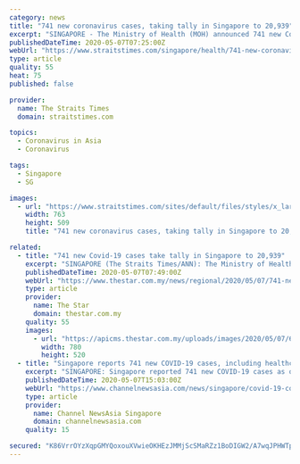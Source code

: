 ```yaml
---
category: news
title: "741 new coronavirus cases, taking tally in Singapore to 20,939"
excerpt: "SINGAPORE - The Ministry of Health (MOH) announced 741 new Covid-19 cases in Singapore on Thursday (May 7), taking the total count to 20,939. It is the 14th day in a row that Five Singaporeans and permanent residents are among the new patients."
publishedDateTime: 2020-05-07T07:25:00Z
webUrl: "https://www.straitstimes.com/singapore/health/741-new-coronavirus-cases-taking-tally-in-singapore-to-20939"
type: article
quality: 55
heat: 75
published: false

provider:
  name: The Straits Times
  domain: straitstimes.com

topics:
  - Coronavirus in Asia
  - Coronavirus

tags:
  - Singapore
  - SG

images:
  - url: "https://www.straitstimes.com/sites/default/files/styles/x_large/public/articles/2020/05/07/ctmoh0705.jpg?itok=bYBomkHB"
    width: 763
    height: 509
    title: "741 new coronavirus cases, taking tally in Singapore to 20,939"

related:
  - title: "741 new Covid-19 cases take tally in Singapore to 20,939"
    excerpt: "SINGAPORE (The Straits Times/ANN): The Ministry of Health (MOH) announced 741 new Covid-19 cases in Singapore on Thursday (May 7), taking the total count to 20,939."
    publishedDateTime: 2020-05-07T07:49:00Z
    webUrl: "https://www.thestar.com.my/news/regional/2020/05/07/741-new-covid-19-cases-take-tally-in-singapore-to-20939"
    type: article
    provider:
      name: The Star
      domain: thestar.com.my
    quality: 55
    images:
      - url: "https://apicms.thestar.com.my/uploads/images/2020/05/07/672503.jpg"
        width: 780
        height: 520
  - title: "Singapore reports 741 new COVID-19 cases, including healthcare worker at Singapore Expo community care facility"
    excerpt: "SINGAPORE: Singapore reported 741 new COVID-19 cases as of noon on Thursday (May 7), taking the country's total to 20,939.  The vast majority of"
    publishedDateTime: 2020-05-07T15:03:00Z
    webUrl: "https://www.channelnewsasia.com/news/singapore/covid-19-coronavirus-cases-numbers-update-total-moh-12710954"
    type: article
    provider:
      name: Channel NewsAsia Singapore
      domain: channelnewsasia.com
    quality: 15

secured: "K86VrrOYzXqpGMYQoxouXVwieOKHEzJMMjScSMaRZz1BoDIGW2/A7wqJPHWTpP0T54kE6EbhTv8ZU7U8aZEaooAGKjfRRJRhsNDfQqQiljcd0JWPbrF+cfE+ZHSkhAx+ST+dZ4ryn0L6QK6EQ5o/kLHfgwGInlCpGGrpG2LmQXCWXF340ZyyYWmRxIzRhiyHMkdAD+9b8Gobz3ueCcm9XLspqYvT9cAXKwOtZ3J3kYcRRFbZ5Hr1bZZaPXX2OwL5JjNJreDrJ3L6Jm2UKHbruAKVhJmw0EZ0VJPOYmErG7aqW7iETKMiR1+AZ4GouemK;1rBGp2JyyWuHAOYb2yoyfg=="
---
```


